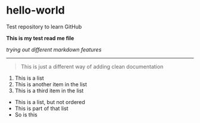 # hello-world
Test repository to learn GitHub

**This is my test read me file**

*trying out different markdown features* 

---

>This is just a different way of adding clean documentation 

1. This is a list 
2. This is another item in the list 
3. This is a third item in the list 


- This is a list, but not ordered 
- This is part of that list
- So is this
